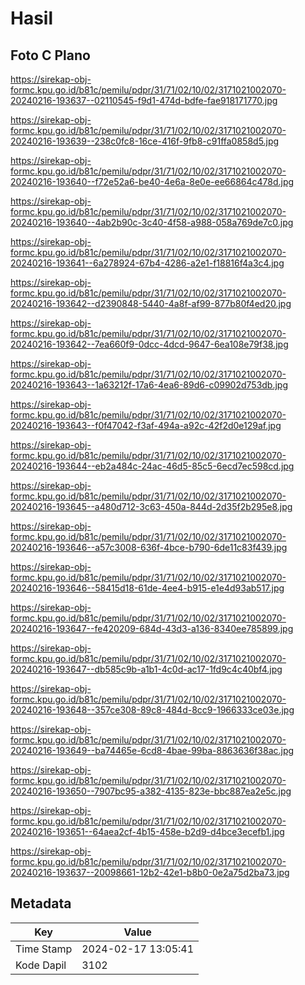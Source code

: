 # Hasil

## Foto C Plano

https://sirekap-obj-formc.kpu.go.id/b81c/pemilu/pdpr/31/71/02/10/02/3171021002070-20240216-193637--02110545-f9d1-474d-bdfe-fae918171770.jpg

https://sirekap-obj-formc.kpu.go.id/b81c/pemilu/pdpr/31/71/02/10/02/3171021002070-20240216-193639--238c0fc8-16ce-416f-9fb8-c91ffa0858d5.jpg

https://sirekap-obj-formc.kpu.go.id/b81c/pemilu/pdpr/31/71/02/10/02/3171021002070-20240216-193640--f72e52a6-be40-4e6a-8e0e-ee66864c478d.jpg

https://sirekap-obj-formc.kpu.go.id/b81c/pemilu/pdpr/31/71/02/10/02/3171021002070-20240216-193640--4ab2b90c-3c40-4f58-a988-058a769de7c0.jpg

https://sirekap-obj-formc.kpu.go.id/b81c/pemilu/pdpr/31/71/02/10/02/3171021002070-20240216-193641--6a278924-67b4-4286-a2e1-f18816f4a3c4.jpg

https://sirekap-obj-formc.kpu.go.id/b81c/pemilu/pdpr/31/71/02/10/02/3171021002070-20240216-193642--d2390848-5440-4a8f-af99-877b80f4ed20.jpg

https://sirekap-obj-formc.kpu.go.id/b81c/pemilu/pdpr/31/71/02/10/02/3171021002070-20240216-193642--7ea660f9-0dcc-4dcd-9647-6ea108e79f38.jpg

https://sirekap-obj-formc.kpu.go.id/b81c/pemilu/pdpr/31/71/02/10/02/3171021002070-20240216-193643--1a63212f-17a6-4ea6-89d6-c09902d753db.jpg

https://sirekap-obj-formc.kpu.go.id/b81c/pemilu/pdpr/31/71/02/10/02/3171021002070-20240216-193643--f0f47042-f3af-494a-a92c-42f2d0e129af.jpg

https://sirekap-obj-formc.kpu.go.id/b81c/pemilu/pdpr/31/71/02/10/02/3171021002070-20240216-193644--eb2a484c-24ac-46d5-85c5-6ecd7ec598cd.jpg

https://sirekap-obj-formc.kpu.go.id/b81c/pemilu/pdpr/31/71/02/10/02/3171021002070-20240216-193645--a480d712-3c63-450a-844d-2d35f2b295e8.jpg

https://sirekap-obj-formc.kpu.go.id/b81c/pemilu/pdpr/31/71/02/10/02/3171021002070-20240216-193646--a57c3008-636f-4bce-b790-6de11c83f439.jpg

https://sirekap-obj-formc.kpu.go.id/b81c/pemilu/pdpr/31/71/02/10/02/3171021002070-20240216-193646--58415d18-61de-4ee4-b915-e1e4d93ab517.jpg

https://sirekap-obj-formc.kpu.go.id/b81c/pemilu/pdpr/31/71/02/10/02/3171021002070-20240216-193647--fe420209-684d-43d3-a136-8340ee785899.jpg

https://sirekap-obj-formc.kpu.go.id/b81c/pemilu/pdpr/31/71/02/10/02/3171021002070-20240216-193647--db585c9b-a1b1-4c0d-ac17-1fd9c4c40bf4.jpg

https://sirekap-obj-formc.kpu.go.id/b81c/pemilu/pdpr/31/71/02/10/02/3171021002070-20240216-193648--357ce308-89c8-484d-8cc9-1966333ce03e.jpg

https://sirekap-obj-formc.kpu.go.id/b81c/pemilu/pdpr/31/71/02/10/02/3171021002070-20240216-193649--ba74465e-6cd8-4bae-99ba-8863636f38ac.jpg

https://sirekap-obj-formc.kpu.go.id/b81c/pemilu/pdpr/31/71/02/10/02/3171021002070-20240216-193650--7907bc95-a382-4135-823e-bbc887ea2e5c.jpg

https://sirekap-obj-formc.kpu.go.id/b81c/pemilu/pdpr/31/71/02/10/02/3171021002070-20240216-193651--64aea2cf-4b15-458e-b2d9-d4bce3ecefb1.jpg

https://sirekap-obj-formc.kpu.go.id/b81c/pemilu/pdpr/31/71/02/10/02/3171021002070-20240216-193637--20098661-12b2-42e1-b8b0-0e2a75d2ba73.jpg


## Metadata

| Key        | Value               |
| ---------- | ------------------- |
| Time Stamp | 2024-02-17 13:05:41 |
| Kode Dapil | 3102                |



